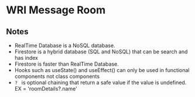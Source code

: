 # WRI Message Room

## Notes
- RealTime Database is a NoSQL database.
- Firestore is a hybrid database (SQL and NoSQL) that can be search and has index
- Firestore is faster than RealTime Database.
- Hooks such as useState() and useEffect() can only be used in functional components not class components
- `? ` is optional chaining that return a safe value if the value is undefined. EX = 'roomDetails?.name'